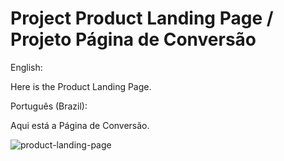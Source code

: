 # Project Product Landing Page / Projeto Página de Conversão

English:

Here is the Product Landing Page.

Português (Brazil):

Aqui está a Página de Conversão.

![product-landing-page](https://user-images.githubusercontent.com/75752123/117853544-eeeb4c80-b25e-11eb-91e6-81a01023990a.jpg)
